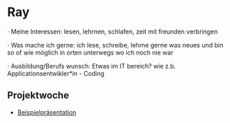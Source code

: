 # Ray

⋅ Meine Interessen: lesen, lehrnen, schlafen, zeit mit freunden verbringen

⋅ Was mache ich gerne: ich lese, schreibe, lehrne gerne was neues und bin so of wie möglich in orten unterwegs wo ich noch nie war

⋅ Ausbildung/Berufs wunsch: Etwas im IT bereich? wie z.b. Applicationsentwikler*in - Coding


## Projektwoche

- [Beispielpräsentation](https://docs.google.com/presentation/d/17lbpRA6xH-IBHKxaKKA5b4tA6uEEPaquL8jpiYgtENc/edit?usp=share_link)
